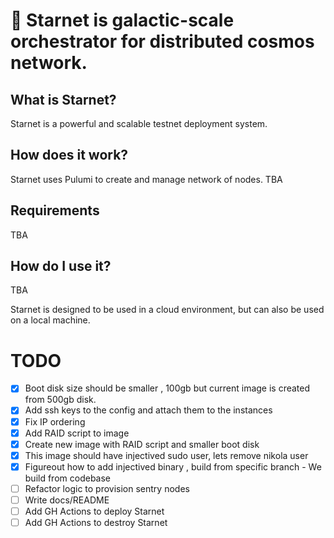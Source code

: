 # :star2: Starnet is galactic-scale orchestrator for distributed cosmos network.

## What is Starnet?

Starnet is a powerful and scalable testnet deployment system.

## How does it work?

Starnet uses Pulumi to create and manage network of nodes.
TBA

## Requirements
TBA

## How do I use it?
TBA

Starnet is designed to be used in a cloud environment, but can also be used on a local machine.



# TODO

- [x] Boot disk size should be smaller , 100gb but current image is created from 500gb disk.
- [x] Add ssh keys to the config and attach them to the instances
- [x] Fix IP ordering
- [x] Add RAID script to image
- [x] Create new image with RAID script and smaller boot disk
- [x] This image should have injectived sudo user, lets remove nikola user
- [x] Figureout how to add injectived binary , build from specific branch - We build from codebase
- [ ] Refactor logic to provision sentry nodes
- [ ] Write docs/README
- [ ] Add GH Actions to deploy Starnet
- [ ] Add GH Actions to destroy Starnet
